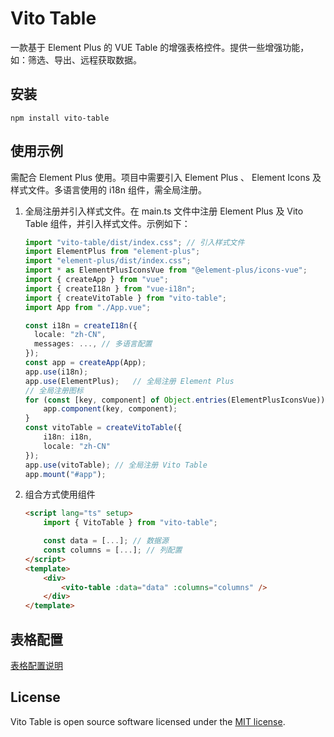 # Vito Table

一款基于 Element Plus 的 VUE Table 的增强表格控件。提供一些增强功能，如：筛选、导出、远程获取数据。

## 安装

```
npm install vito-table
```

## 使用示例

需配合 Element Plus 使用。项目中需要引入 Element Plus 、 Element Icons 及样式文件。多语言使用的 i18n 组件，需全局注册。

1. 全局注册并引入样式文件。在 main.ts 文件中注册 Element Plus 及 Vito Table 组件，并引入样式文件。示例如下：

    ```ts
    import "vito-table/dist/index.css"; // 引入样式文件
    import ElementPlus from "element-plus";
    import "element-plus/dist/index.css";
    import * as ElementPlusIconsVue from "@element-plus/icons-vue";
    import { createApp } from "vue";
    import { createI18n } from "vue-i18n";
    import { createVitoTable } from "vito-table";
    import App from "./App.vue";

    const i18n = createI18n({
      locale: "zh-CN",
      messages: ..., // 多语言配置
    });
    const app = createApp(App);
    app.use(i18n);
    app.use(ElementPlus);   // 全局注册 Element Plus
    // 全局注册图标
    for (const [key, component] of Object.entries(ElementPlusIconsVue)) {
        app.component(key, component);
    }
    const vitoTable = createVitoTable({
        i18n: i18n,
        locale: "zh-CN"
    });
    app.use(vitoTable); // 全局注册 Vito Table
    app.mount("#app");
    ```

1. 组合方式使用组件

    ```html
    <script lang="ts" setup>
    	import { VitoTable } from "vito-table";

    	const data = [...]; // 数据源
    	const columns = [...]; // 列配置
    </script>
    <template>
    	<div>
    		<vito-table :data="data" :columns="columns" />
    	</div>
    </template>
    ```

## 表格配置

[表格配置说明](https://github.com/Guohui-Peng/vito-table/blob/main/VitoTable.md)

## License

Vito Table is open source software licensed under the [MIT license](https://opensource.org/licenses/MIT). 
